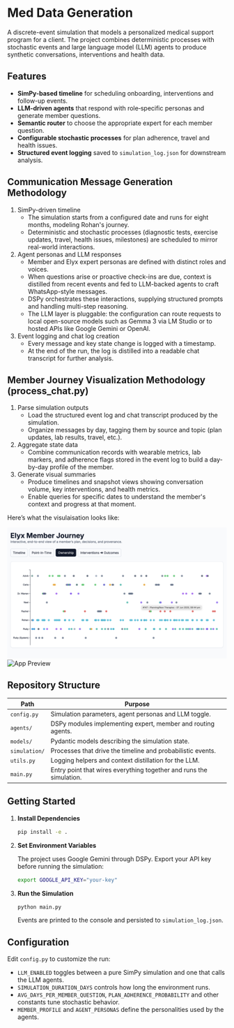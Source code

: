 # Med Data Generation

A discrete-event simulation that models a personalized medical support program for a client. The project combines deterministic processes with stochastic events and large language model (LLM) agents to produce synthetic conversations, interventions and health data.

## Features

- **SimPy-based timeline** for scheduling onboarding, interventions and follow-up events.
- **LLM-driven agents** that respond with role‑specific personas and generate member questions.
- **Semantic router** to choose the appropriate expert for each member question.
- **Configurable stochastic processes** for plan adherence, travel and health issues.
- **Structured event logging** saved to `simulation_log.json` for downstream analysis.

## Communication Message Generation Methodology

1. SimPy-driven timeline
   - The simulation starts from a configured date and runs for eight months, modeling Rohan's journey.
   - Deterministic and stochastic processes (diagnostic tests, exercise updates, travel, health issues, milestones) are scheduled to mirror real-world interactions.
2. Agent personas and LLM responses
   - Member and Elyx expert personas are defined with distinct roles and voices.
   - When questions arise or proactive check-ins are due, context is distilled from recent events and fed to LLM-backed agents to craft WhatsApp-style messages.
   - DSPy orchestrates these interactions, supplying structured prompts and handling multi-step reasoning.
   - The LLM layer is pluggable: the configuration can route requests to local open-source models such as Gemma 3 via LM Studio or to hosted APIs like Google Gemini or OpenAI.
3. Event logging and chat log creation
   - Every message and key state change is logged with a timestamp.
   - At the end of the run, the log is distilled into a readable chat transcript for further analysis.

## Member Journey Visualization Methodology (process_chat.py)

1. Parse simulation outputs
   - Load the structured event log and chat transcript produced by the simulation.
   - Organize messages by day, tagging them by source and topic (plan updates, lab results, travel, etc.).
2. Aggregate state data
   - Combine communication records with wearable metrics, lab markers, and adherence flags stored in the event log to build a day-by-day profile of the member.
3. Generate visual summaries
   - Produce timelines and snapshot views showing conversation volume, key interventions, and health metrics.
   - Enable queries for specific dates to understand the member's context and progress at that moment.

Here’s what the visulaisation looks like:

![App Preview](visualization/visualisation2.png)
![App Preview](visualization/visualize1.png)

## Repository Structure

| Path          | Purpose                                                             |
| ------------- | ------------------------------------------------------------------- |
| `config.py`   | Simulation parameters, agent personas and LLM toggle.               |
| `agents/`     | DSPy modules implementing expert, member and routing agents.        |
| `models/`     | Pydantic models describing the simulation state.                    |
| `simulation/` | Processes that drive the timeline and probabilistic events.         |
| `utils.py`    | Logging helpers and context distillation for the LLM.               |
| `main.py`     | Entry point that wires everything together and runs the simulation. |

## Getting Started

1. **Install Dependencies**

   ```bash
   pip install -e .
   ```

2. **Set Environment Variables**

   The project uses Google Gemini through DSPy. Export your API key before running the simulation:

   ```bash
   export GOOGLE_API_KEY="your-key"
   ```

3. **Run the Simulation**

   ```bash
   python main.py
   ```

   Events are printed to the console and persisted to `simulation_log.json`.

## Configuration

Edit `config.py` to customize the run:

- `LLM_ENABLED` toggles between a pure SimPy simulation and one that calls the LLM agents.
- `SIMULATION_DURATION_DAYS` controls how long the environment runs.
- `AVG_DAYS_PER_MEMBER_QUESTION`, `PLAN_ADHERENCE_PROBABILITY` and other constants tune stochastic behavior.
- `MEMBER_PROFILE` and `AGENT_PERSONAS` define the personalities used by the agents.
